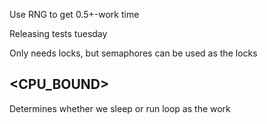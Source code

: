 
Use RNG to get 0.5+-work time

Releasing tests tuesday

Only needs locks, but semaphores can be used as the locks

## <CPU_BOUND>

Determines whether we sleep or run loop as the work

